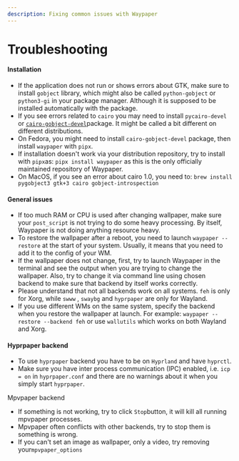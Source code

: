 ```yaml
---
description: Fixing common issues with Waypaper
---
```


# Troubleshooting

#### Installation

* If the application does not run or shows errors about GTK, make sure to install `gobject` library, which might also be called `python-gobject` or `python3-gi` in your package manager. Although it is supposed to be installed automatically with the package.
* If you see errors related to `cairo` you may need to install `pycairo-devel` or [`cairo-gobject-devel`](https://packages.fedoraproject.org/pkgs/cairo/cairo-gobject-devel/)package. It might be called a bit different on different distributions.
* On Fedora, you might need to install `cairo-gobject-devel` package, then install `waypaper` with `pipx`.
* If installation doesn't work via your distribution repository, try to install with `pipx`as: `pipx install waypaper` as this is the only officially maintained repository of Waypaper.
* On MacOS, if you see an error about cairo 1.0, you need to: `brew install pygobject3 gtk+3 cairo gobject-introspection`

#### General issues

* If too much RAM or CPU is used after changing wallpaper, make sure your `post_script` is not trying to do some heavy processing. By itself, Waypaper is not doing anything resource heavy.
* To restore the wallpaper after a reboot, you need to launch `waypaper --restore` at the start of your system. Usually, it means that you need to add it to the config of your WM.
* If the wallpaper does not change, first, try to launch Waypaper in the terminal and see the output when you are trying to change the wallpaper. Also, try to change it via command line using chosen backend to make sure that backend by itself works correctly.
* Please understand that not all backends work on all systems. `feh` is only for Xorg, while `swww` , `swaybg` and `hyprpaper` are only for Wayland.
* If you use different WMs on the same system, specify the backend when you restore the wallpaper at launch. For example: `waypaper --restore --backend feh` or use `wallutils` which works on both Wayland and Xorg.

#### Hyprpaper backend

* To use `hyprpaper` backend you have to be on `Hyprland` and have `hyprctl`.
* Make sure you have inter process communication (IPC) enabled, i.e. `icp = on` in `hyprpaper.conf` and there are no warnings about it when you simply start `hyprpaper`.

Mpvpaper backend

* If something is not working, try to click `Stop`button, it will kill all running mpvpaper processes.
* Mpvpaper often conflicts with other backends, try to stop them is something is wrong.
* If you can't set an image as wallpaper, only a video, try removing your`mpvpaper_options`
